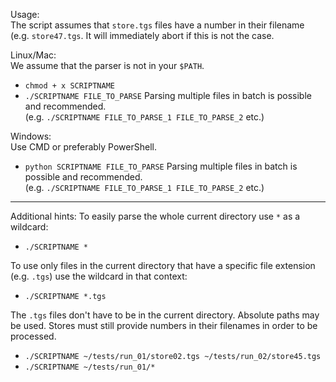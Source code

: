 Usage:  
The script assumes that `store.tgs` files have a number in their filename 
(e.g. `store47.tgs`. It will immediately abort if this is not the case.

Linux/Mac:  
We assume that the parser is not in your `$PATH`.

* `chmod + x SCRIPTNAME`
* `./SCRIPTNAME FILE_TO_PARSE` 
    Parsing multiple files in batch is possible and recommended.  
    (e.g. `./SCRIPTNAME FILE_TO_PARSE_1 FILE_TO_PARSE_2` etc.)

Windows:  
Use CMD or preferably PowerShell.

* `python SCRIPTNAME FILE_TO_PARSE`
    Parsing multiple files in batch is possible and recommended.  
    (e.g. `./SCRIPTNAME FILE_TO_PARSE_1 FILE_TO_PARSE_2` etc.)

---
Additional hints:
To easily parse the whole current directory use `*` as a wildcard:

* `./SCRIPTNAME *`

To use only files in the current directory that have a specific file extension
(e.g. `.tgs`) use the wildcard in that context:

* `./SCRIPTNAME *.tgs`

The `.tgs` files don't have to be in the current directory. Absolute paths may
be used. Stores must still provide numbers in their filenames in order to be
processed.

* `./SCRIPTNAME ~/tests/run_01/store02.tgs ~/tests/run_02/store45.tgs`
* `./SCRIPTNAME ~/tests/run_01/*`
